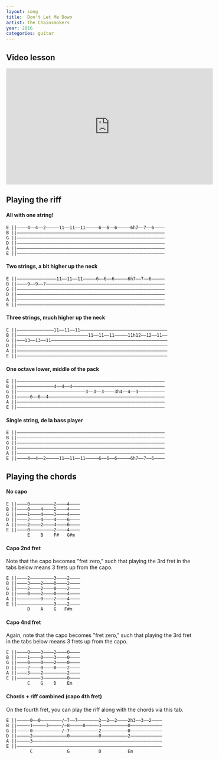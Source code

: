 ```yaml
---
layout: song
title:  Don't Let Me Down
artist: The Chainsmokers
year: 2016
categories: guitar
---
```


## Video lesson

<iframe width="560" height="315" src="https://www.youtube.com/embed/iy_7QUrp80Y" frameborder="0" allowfullscreen></iframe>

## Playing the riff

#### All with one string!

    E ||––––4––4––2–––––11––11––11–––––6––6––6–––––6h7––7––6––––
    B ||––––––––––––––––––––––––––––––––––––––––––––––––––––––––
    G ||––––––––––––––––––––––––––––––––––––––––––––––––––––––––
    D ||––––––––––––––––––––––––––––––––––––––––––––––––––––––––
    A ||––––––––––––––––––––––––––––––––––––––––––––––––––––––––
    E ||––––––––––––––––––––––––––––––––––––––––––––––––––––––––

#### Two strings, a bit higher up the neck

    E ||–––––––––––––––11––11––11–––––6––6––6–––––6h7––7––6–––––
    B ||––––9––9––7–––––––––––––––––––––––––––––––––––––––––––––
    G ||––––––––––––––––––––––––––––––––––––––––––––––––––––––––
    D ||––––––––––––––––––––––––––––––––––––––––––––––––––––––––
    A ||––––––––––––––––––––––––––––––––––––––––––––––––––––––––
    E ||––––––––––––––––––––––––––––––––––––––––––––––––––––––––

#### Three strings, much higher up the neck

    E ||––––––––––––––11––11––11–––––––––––––––––––––––––––––––––
    B ||–––––––––––––––––––––––––––11––11––11–––––11h12––12––11––
    G ||–––13––13––11––––––––––––––––––––––––––––––––––––––––––––
    D ||–––––––––––––––––––––––––––––––––––––––––––––––––––––––––
    A ||–––––––––––––––––––––––––––––––––––––––––––––––––––––––––
    E ||–––––––––––––––––––––––––––––––––––––––––––––––––––––––––

#### One octave lower, middle of the pack

    E ||––––––––––––––––––––––––––––––––––––––––––––––––––––––––
    B ||––––––––––––––4––4––4–––––––––––––––––––––––––––––––––––
    G ||––––––––––––––––––––––––––3––3––3––––3h4––4––3––––––––––
    D ||–––––6––6––4––––––––––––––––––––––––––––––––––––––––––––
    A ||––––––––––––––––––––––––––––––––––––––––––––––––––––––––
    E ||––––––––––––––––––––––––––––––––––––––––––––––––––––––––

#### Single string, de la bass player

    E ||––––––––––––––––––––––––––––––––––––––––––––––––––––––––
    B ||––––––––––––––––––––––––––––––––––––––––––––––––––––––––
    G ||––––––––––––––––––––––––––––––––––––––––––––––––––––––––
    D ||––––––––––––––––––––––––––––––––––––––––––––––––––––––––
    A ||––––––––––––––––––––––––––––––––––––––––––––––––––––––––
    E ||––––4––4––2–––––11––11––11–––––6––6––6–––––6h7––7––6––––


## Playing the chords

#### No capo

    E ||––––0–––––––––2––––4––––
    B ||––––0––––4––––2––––4––––
    G ||––––1––––4––––3––––4––––
    D ||––––2––––4––––4––––6––––
    A ||––––2––––2––––4––––6––––
    E ||––––0–––––––––2––––4––––
            E    B    F#   G#m

#### Capo 2nd fret

Note that the capo becomes "fret zero," such that playing the 3rd fret in the tabs below means 3 frets up from the capo.

    E ||––––2–––––––––3––––2––––
    B ||––––3––––2––––0––––2––––
    G ||––––2––––2––––0––––2––––
    D ||––––0––––2––––0––––4––––
    A ||–––––––––0––––2––––4––––
    E ||––––––––––––––3––––2––––
            D    A    G   F#m

#### Capo 4nd fret

Again, note that the capo becomes "fret zero," such that playing the 3rd fret in the tabs below means 3 frets up from the capo.

    E ||––––0––––3––––2––––0––––
    B ||––––1––––0––––3––––0––––
    G ||––––0––––0––––2––––0––––
    D ||––––2––––0––––0––––2––––
    A ||––––3––––2–––––––––2––––
    E ||–––––––––3–––––––––0––––
            C    G    D    Em

#### Chords + riff combined (capo 4th fret)

On the fourth fret, you can play the riff along with the chords via this tab.

    E ||–––––0––0––––––––/–7––7––––––––2––2––2––––2h3––3––2––––
    B ||–––––1–––––3–––––/–8–––––8–––––3––––––––––0––––––––––––
    G ||–––––0–––––––––––/–7–––––––––––2––––––––––0––––––––––––
    D ||–––––2–––––––––––––0–––––––––––0––––––––––2––––––––––––
    A ||–––––3–––––––––––––––––––––––––––––––––––––––––––––––––
    E ||–––––––––––––––––––––––––––––––––––––––––––––––––––––––
             C             G           D          Em
